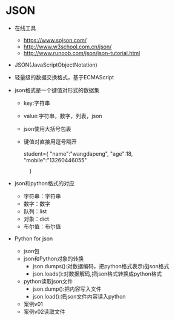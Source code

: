 # JSON
- 在线工具
    - https://www.sojson.com/
    - http://www.w3school.com.cn/json/
    - http://www.runoob.com/json/json-tutorial.html
- JSON(JavaScriptObjectNotation)
- 轻量级的数据交换格式，基于ECMAScript
- json格式是一个键值对形式的数据集
    - key:字符串
    - value:字符串，数字，列表，json
    - json使用大括号包裹
    - 键值对直接用逗号隔开
        
        student={
            "name":"wangdapeng",
            "age":18,
            "mobile":"13260446055"
        
            }

- json和python格式的对应
    - 字符串：字符串
    - 数字：数字
    - 队列：list
    - 对象：dict
    - 布尔值：布尔值

- Python for json
    - json包
    - json和Python对象的转换
        - json.dumps():对数据编码，把python格式表示成json格式
        - json.loads():对数据解码,把json格式转换成python格式
    - python读取json文件
        - json.dump():把内容写入文件
        - json.load():把json文件内容读入python
    - 案例v01
    - 案例v02读取文件